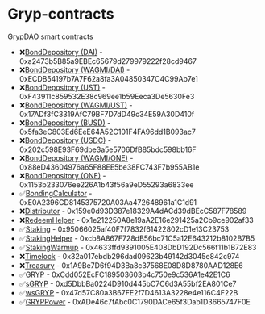 # Gryp-contracts
GrypDAO smart contracts

- ❌[BondDepository (DAI)](https://explorer.harmony.one/address/0xa2473b5B85a9EBEc65679d279979222f28cd9467?activeTab=7) - 0xa2473b5B85a9EBEc65679d279979222f28cd9467
- ❌[BondDepository (WAGMI/DAI)](https://explorer.harmony.one/address/0xECDB54197b7A7F62a8fa3A04850347C4C99Ab7e1?activeTab=7) - 0xECDB54197b7A7F62a8fa3A04850347C4C99Ab7e1
- ❌[BondDepository (UST)](https://explorer.harmony.one/address/0xF43911c859532E38c969ee1b59Eeca3De5630Fe3?activeTab=7) - 0xF43911c859532E38c969ee1b59Eeca3De5630Fe3
- ❌[BondDepository (WAGMI/UST)](https://explorer.harmony.one/address/0x17ADf3fC3319AfC79BF7D7dD49c34E59A30D410f?activeTab=7) - 0x17ADf3fC3319AfC79BF7D7dD49c34E59A30D410f
- ❌[BondDepository (BUSD)](https://explorer.harmony.one/address/0x5fa3eC803Ed6EeE64A52C101F4FA96dd1B093ac7?activeTab=7) - 0x5fa3eC803Ed6EeE64A52C101F4FA96dd1B093ac7
- ❌[BondDepository (USDC)](https://explorer.harmony.one/address/0x202c598E93F69dbe3a5e5706DfB85bdc598bb16F?activeTab=7) - 0x202c598E93F69dbe3a5e5706DfB85bdc598bb16F
- ❌[BondDepository (WAGMI/ONE)](https://explorer.harmony.one/address/0x88eD43604976a65F88EE5be38FC743F7b955AB1e?activeTab=7) - 0x88eD43604976a65F88EE5be38FC743F7b955AB1e
- ❌[BondDepository (ONE)](https://explorer.harmony.one/address/0x1153b233076ee226A1b43f56a9eD55293a6833ee?activeTab=7) - 0x1153b233076ee226A1b43f56a9eD55293a6833ee
- ✅[BondingCalculator](https://explorer.harmony.one/address/0xe0a2396cd8145375720a03aa472648961a1c1d91) - 0xE0A2396CD8145375720A03Aa472648961a1C1d91
- ❌[Distributor](https://explorer.harmony.one/address/0x159e0d93D387e18329A4dACd39dBEcC587F78589?activeTab=7) - 0x159e0d93D387e18329A4dACd39dBEcC587F78589
- ❌[RedeemHelper](https://explorer.harmony.one/address/0x1e212250A8e19aA2E16e291425a2Cb9ce902af33?activeTab=7) - 0x1e212250A8e19aA2E16e291425a2Cb9ce902af33
- ✅[Staking](https://explorer.harmony.one/address/0x95066025af40F7f7832f61422802cD1e13C23753?activeTab=7) - 0x95066025af40F7f7832f61422802cD1e13C23753
- ✅[StakingHelper](https://explorer.harmony.one/address/0xcb8a867f728db56bc71c5a12e643212b8102b7b5) - 0xcb8A867F728dB56bc71C5a12E643212b8102B7B5
- ✅[StakingWarmup](https://explorer.harmony.one/address/0x4633ffd9391005e408dbd192dc566f11b1b72e83) - 0x4633ffd9391005E408DbD192Dc566f11b1B72E83
- ❌[Timelock](https://explorer.harmony.one/address/0x32a017ebdb296dad09623b49142d3045e842c974?activeTab=7) - 0x32a017ebdb296dad09623b49142d3045e842c974
- ❌[Treasury](https://explorer.harmony.one/address/0x1A9Be7D6f94D3Ba8c37568E08D8D8780AAD128E6?activeTab=7) - 0x1A9Be7D6f94D3Ba8c37568E08D8D8780AAD128E6
- ✅[GRYP](https://explorer.harmony.one/address/0xcdd052ecfc189503603b4c750e9c536a1e42e1c6) - 0xCdd052EcFC189503603b4c750e9c536A1e42E1C6
- ✅[sGRYP](https://explorer.harmony.one/address/0xd5dbbba0224d910d445bc7c6d3a55bf2ea801ce7) - 0xd5DbbBa0224D910d445bC7C6d3A55bf2EA801Ce7
- ✅[wsGRYP](https://explorer.harmony.one/address/0x47d57c80a3b67fe2f7d4613a3228e4e116c4f22b) - 0x47d57C80a3B67FE2f7D4613A3228e4e116C4F22B
- ✅[GRYPPower](https://explorer.harmony.one/address/0xade46c7fabc0c1790dace65f3dab1d3665747f0e) - 0xADe46c7fAbc0C1790DACe65f3Dab1D3665747F0E
